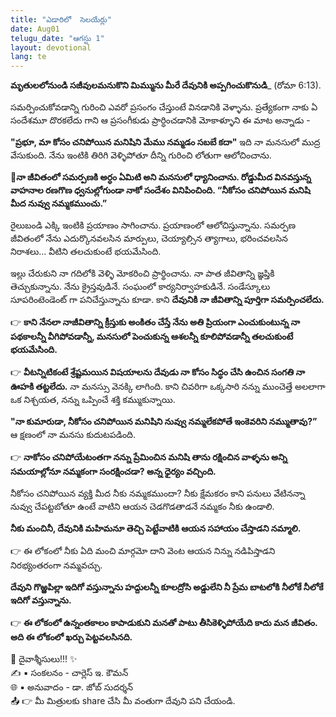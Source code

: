 ```yaml
---
title: "ఎడారిలో  సెలయేర్లు"
date: Aug01
telugu_date: "ఆగస్టు 1"
layout: devotional
lang: te
---
```


**మృతులలోనుండి సజీవులమనుకొని మిమ్మును మీరే దేవునికి అప్పగించుకొనుడి**_ (రోమా 6:13). 

సమర్పించుకోవడాన్ని గురించి ఎవరో ప్రసంగం చేస్తుంటే వినడానికి వెళ్ళాను. ప్రత్యేకంగా నాకు ఏ సందేశమూ దొరకలేదు గాని ఆ ప్రసంగీకుడు ప్రార్ధించడానికి మోకాళ్ళూని ఈ మాట అన్నాడు - 

**"ప్రభూ, మా కోసం చనిపోయిన మనిషిని మేము నమ్మడం సబబే కదా"** ఇది నా మనసులో ముద్ర వేసుకుంది. నేను ఇంటికి తిరిగి వెళ్ళిపోతూ దీన్ని గురించి లోతుగా ఆలోచించాను. 

**📖నా జీవితంలో సమర్పణకి అర్ధం ఏమిటి అని మనసులో ధ్యానించాను. రోడ్డుమీద వినవస్తున్న వాహనాల రణగొణ ధ్వనుల్లోగుండా నాకో సందేశం వినిపించింది. “నీకోసం చనిపోయిన మనిషి మీద నువ్వు నమ్మకముంచు.”**

రైలుబండి ఎక్కి ఇంటికి ప్రయాణం సాగించాను. ప్రయాణంలో ఆలోచిస్తున్నాను. సమర్పణ జీవితంలో నేను ఎదుర్కొనవలసిన మార్పులు, చెయ్యాల్సిన త్యాగాలు, భరించవలసిన నిరాశలు… వీటిని తలచుకుంటే భయమేసింది. 

ఇల్లు చేరుకుని నా గదిలోకి వెళ్ళి మోకరించి ప్రార్థించాను. నా పాత జీవితాన్ని జ్ఞప్తికి తెచ్చుకున్నాను. నేను క్రైస్తవుడినే. సంఘంలో కార్యనిర్వాహకుడినే. సండేస్కూలు సూపరింటెండెంట్ గా పనిచేస్తున్నాను కూడా. కాని **దేవునికి నా జీవితాన్ని పూర్తిగా సమర్పించలేదు.**

👉 **కాని నేనలా నాజీవితాన్ని క్రీస్తుకు అంకితం చేస్తే నేను అతి ప్రియంగా ఎంచుకుంటున్న నా పథకాలన్నీ వీగిపోవడాన్నీ, మనసులో పెంచుకున్న ఆశలన్నీ కూలిపోవడాన్నీ తలచుకుంటే భయమేసింది.**

👉 **వీటన్నిటికంటే శ్రేష్టమయిన విషయాలను దేవుడు నా కోసం సిద్ధం చేసి ఉంచిన సంగతి నా ఊహకి తట్టలేదు.** నా మనస్సు వెనక్కి లాగింది. కాని చివరిగా ఒక్కసారి నన్ను ముంచెత్తే అలలాగా ఒక నిశ్చయత, నన్ను ఒప్పించే శక్తి కమ్ముకున్నాయి.

**"నా కుమారుడా, నీకోసం చనిపోయిన మనిషిని నువ్వు నమ్మలేకపోతే ఇంకెవరిని నమ్ముతావు?”**
ఆ క్షణంలో నా మనసు కుదుటపడింది. 

👉 **నాకోసం చనిపోయేటంతగా నన్ను ప్రేమించిన మనిషి తాను రక్షించిన వాళ్ళను అన్ని సమయాల్లోనూ నమ్మకంగా సంరక్షించడా? అన్న ధైర్యం వచ్చింది.**

నీకోసం చనిపోయిన వ్యక్తి మీద నీకు నమ్మకముందా? నీకు క్షేమకరం కాని పనులు వేటినన్నా నువ్వు చేపట్టబోతూ ఉంటే వాటిని ఆయన చెడగొడతాడనే నమ్మకం నీకు ఉండాలి. 

**నీకు మంచినీ, దేవునికి మహిమనూ తెచ్చి పెట్టేవాటికి ఆయన సహాయం చేస్తాడని నమ్మాలి.**

👉 ఈ లోకంలో నీకు ఏది మంచి మార్గమో దాని వెంట ఆయన నిన్ను నడిపిస్తాడని నిరభ్యంతరంగా నమ్మవచ్చు.

**దేవుని గొఱ్ఱపిల్లా ఇదిగో వస్తున్నాను హద్దులన్నీ కూలద్రోసి అడ్డులేని నీ ప్రేమ బాటలోకి నీలోకే నీలోకే ఇదిగో వస్తున్నాను.**

👉 **ఈ లోకంలో ఉన్నంతకాలం కాపాడుకుని మనతో పాటు  తీసికెళ్ళిపోయేది కాదు మన జీవితం. అది ఈ లోకంలో ఖర్చు పెట్టవలసినది.**


<div class="blessing">🙏 <span class="bless-text">దైవాశ్శీసులు!!!</span> ✨</div>

<div class="credit">✍️ <span class="credit-text">▪ సంకలనం - చార్లెస్ ఇ. కౌమన్</span></div>
<div class="credit">🌐 <span class="credit-text">▪ అనువాదం - డా. జోబ్ సుదర్శన్</span></div>


<div class="share">📤 👉 <span class="share-text">మీ మిత్రులకు share చేసి మీ వంతుగా దేవుని పని చేయండి.</span></div>
